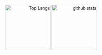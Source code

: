 <p align="right"> 
  <img alt="Top Langs" height="150px" src="https://github-readme-stats.vercel.app/api/top-langs/?username=Kenzo-Fujisaki&layout=compact&show_icons=true&theme=chartreuse-dark" />
  <img alt="github stats" height="150px" src="https://github-readme-stats.vercel.app/api?username=Kenzo-Fujisaki&theme=chartreuse-dark&show_icons=ture" />
</p>


<!--
**Kenzo-Fujisaki/Kenzo-Fujisaki** is a ✨ _special_ ✨ repository because its `README.md` (this file) appears on your GitHub profile.

Here are some ideas to get you started:

- 🔭 I’m currently working on ...
- 🌱 I’m currently learning ...
- 👯 I’m looking to collaborate on ...
- 🤔 I’m looking for help with ...
- 💬 Ask me about ...
- 📫 How to reach me: ...
- 😄 Pronouns: ...
- ⚡ Fun fact: ...
-->
